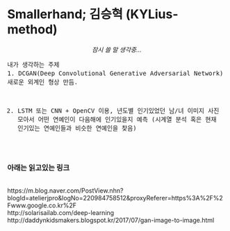 # Smallerhand; 김승혁 (KYLius-method)
<p align="center"><i>잠시 쓸 말 생각중...</i></p>
<pre>
내가 생각하는 주제
1. DCGAN(Deep Convolutional Generative Adversarial Network) + OpenCV 이용,
새로운 외계인 형상 만듬.

2. LSTM 또는 CNN + OpenCV 이용,
년도별 인기있었던 남/녀 이미지 사진 모아서 어떤 연예인이 다음해에 인기있을지 예측
(시계열 분석 혹은 현재 인기있는 연예인들과 비슷한 연예인을 찾음)

</pre>

### 아래는 읽고있는 링크
<br>
https://m.blog.naver.com/PostView.nhn?blogId=atelierjpro&logNo=220984758512&proxyReferer=https%3A%2F%2Fwww.google.co.kr%2F
<br>
http://solarisailab.com/deep-learning
<br>
http://daddynkidsmakers.blogspot.kr/2017/07/gan-image-to-image.html
